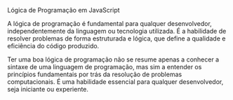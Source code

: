 
Lógica de Programação em JavaScript


A lógica de programação é fundamental para qualquer desenvolvedor, independentemente da linguagem ou tecnologia utilizada. É a habilidade de resolver problemas de forma estruturada e lógica, que define a qualidade e eficiência do código produzido.


Ter uma boa lógica de programação não se resume apenas a conhecer a sintaxe de uma linguagem de programação, mas sim a entender os princípios fundamentais por trás da resolução de problemas computacionais. É uma habilidade essencial para qualquer desenvolvedor, seja iniciante ou experiente.